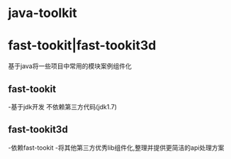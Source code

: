 # java-toolkit
# fast-tookit|fast-tookit3d
基于java将一些项目中常用的模块案例组件化

fast-tookit
---
-基于jdk开发 不依赖第三方代码(jdk1.7)

fast-tookit3d
---
-依赖fast-tookit
-将其他第三方优秀lib组件化,整理并提供更简洁的api处理方案
